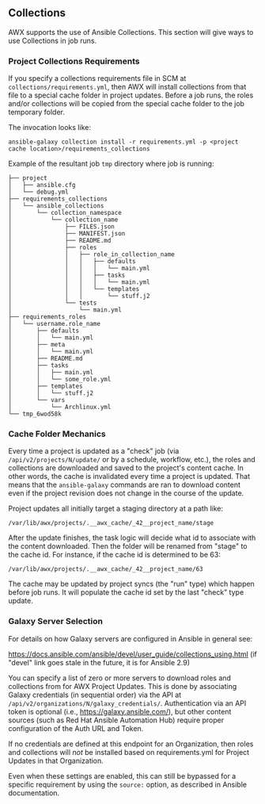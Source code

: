 ## Collections

AWX supports the use of Ansible Collections. This section will give ways to use Collections in job runs.

### Project Collections Requirements

If you specify a collections requirements file in SCM at `collections/requirements.yml`,
then AWX will install collections from that file to a special cache folder in project updates.
Before a job runs, the roles and/or collections will be copied from the special
cache folder to the job temporary folder.

The invocation looks like:

```
ansible-galaxy collection install -r requirements.yml -p <project cache location>/requirements_collections
```

Example of the resultant job `tmp` directory where job is running:

```
├── project
│   ├── ansible.cfg
│   └── debug.yml
├── requirements_collections
│   └── ansible_collections
│       └── collection_namespace
│           └── collection_name
│               ├── FILES.json
│               ├── MANIFEST.json
│               ├── README.md
│               ├── roles
│               │   ├── role_in_collection_name
│               │   │   ├── defaults
│               │   │   │   └── main.yml
│               │   │   ├── tasks
│               │   │   │   └── main.yml
│               │   │   └── templates
│               │   │       └── stuff.j2
│               └── tests
│                   └── main.yml
├── requirements_roles
│   └── username.role_name
│       ├── defaults
│       │   └── main.yml
│       ├── meta
│       │   └── main.yml
│       ├── README.md
│       ├── tasks
│       │   ├── main.yml
│       │   └── some_role.yml
│       ├── templates
│       │   └── stuff.j2
│       └── vars
│           └── Archlinux.yml
└── tmp_6wod58k

```

### Cache Folder Mechanics

Every time a project is updated as a "check" job
(via `/api/v2/projects/N/update/` or by a schedule, workflow, etc.),
the roles and collections are downloaded and saved to the project's content cache.
In other words, the cache is invalidated every time a project is updated.
That means that the `ansible-galaxy` commands are ran to download content
even if the project revision does not change in the course of the update.

Project updates all initially target a staging directory at a path like:

```
/var/lib/awx/projects/.__awx_cache/_42__project_name/stage
```

After the update finishes, the task logic will decide what id to associate
with the content downloaded.
Then the folder will be renamed from "stage" to the cache id.
For instance, if the cache id is determined to be 63:

```
/var/lib/awx/projects/.__awx_cache/_42__project_name/63
```

The cache may be updated by project syncs (the "run" type) which happen before
job runs. It will populate the cache id set by the last "check" type update.

### Galaxy Server Selection

For details on how Galaxy servers are configured in Ansible in general see:

https://docs.ansible.com/ansible/devel/user_guide/collections_using.html
(if "devel" link goes stale in the future, it is for Ansible 2.9)

You can specify a list of zero or more servers to download roles and
collections from for AWX Project Updates.  This is done by associating Galaxy
credentials (in sequential order) via the API at
`/api/v2/organizations/N/galaxy_credentials/`.  Authentication
via an API token is optional (i.e., https://galaxy.ansible.com/), but other
content sources (such as Red Hat Ansible Automation Hub) require proper
configuration of the Auth URL and Token.

If no credentials are defined at this endpoint for an Organization, then roles and
collections will *not* be installed based on requirements.yml for Project Updates
in that Organization.

Even when these settings are enabled, this can still be bypassed for a specific
requirement by using the `source:` option, as described in Ansible documentation.
